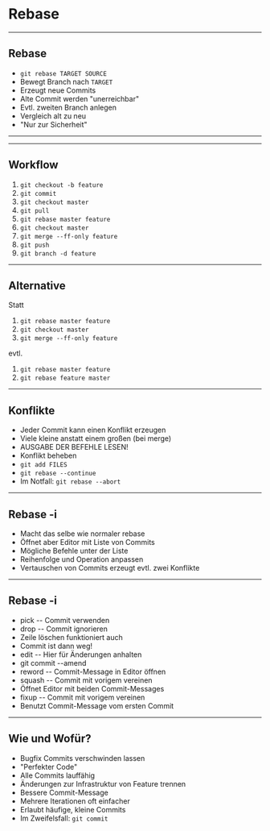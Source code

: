 # Rebase

---

## Rebase

- `git rebase TARGET SOURCE`
- Bewegt Branch nach `TARGET`
- Erzeugt neue Commits
- Alte Commit werden "unerreichbar"
- Evtl. zweiten Branch anlegen
 - Vergleich alt zu neu
 - "Nur zur Sicherheit"

---

<!-- .element data-background="white" data-background-iframe="https://git-school.github.io/visualizing-git/" data-background-interactive -->

---

## Workflow

1. `git checkout -b feature`
2. `git commit`
3. `git checkout master`
4. `git pull`
5. `git rebase master feature`
6. `git checkout master`
7. `git merge --ff-only feature`
8. `git push`
9. `git branch -d feature`

---

## Alternative

Statt

1. `git rebase master feature`
2. `git checkout master`
3. `git merge --ff-only feature`

evtl.

1. `git rebase master feature`
2. `git rebase feature master`

---

## Konflikte

- Jeder Commit kann einen Konflikt erzeugen
- Viele kleine anstatt einem großen (bei merge)
- AUSGABE DER BEFEHLE LESEN!
- Konflikt beheben
- `git add FILES`
- `git rebase --continue`
- Im Notfall: `git rebase --abort`

---

## Rebase -i

- Macht das selbe wie normaler rebase
- Öffnet aber Editor mit Liste von Commits
 - Mögliche Befehle unter der Liste
- Reihenfolge und Operation anpassen
 - Vertauschen von Commits erzeugt evtl. zwei Konflikte

---

## Rebase -i

- pick -- Commit verwenden
- drop -- Commit ignorieren
 - Zeile löschen funktioniert auch
 - Commit ist dann weg!
- edit -- Hier für Änderungen anhalten
 - git commit --amend
- reword -- Commit-Message in Editor öffnen
- squash -- Commit mit vorigem vereinen
 - Öffnet Editor mit beiden Commit-Messages
- fixup -- Commit mit vorigem vereinen
 - Benutzt Commit-Message vom ersten Commit

---

## Wie und Wofür?

- Bugfix Commits verschwinden lassen
 - "Perfekter Code"
 - Alle Commits lauffähig
- Änderungen zur Infrastruktur von Feature trennen
- Bessere Commit-Message
- Mehrere Iterationen oft einfacher
- Erlaubt häufige, kleine Commits
 - Im Zweifelsfall: `git commit`
